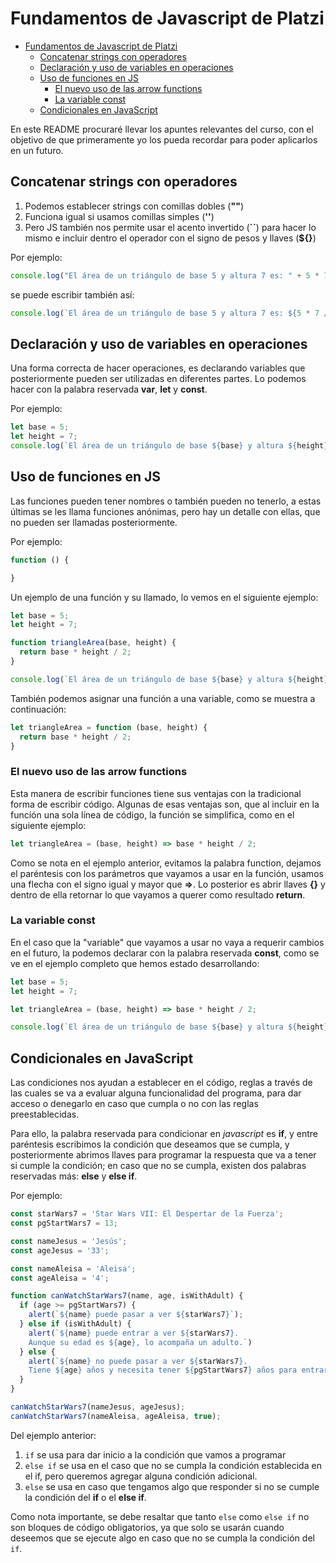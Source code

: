 # Fundamentos de Javascript de Platzi

- [Fundamentos de Javascript de Platzi](#fundamentos-de-javascript-de-platzi)
  - [Concatenar strings con operadores](#concatenar-strings-con-operadores)
  - [Declaración y uso de variables en operaciones](#declaraci%C3%B3n-y-uso-de-variables-en-operaciones)
  - [Uso de funciones en JS](#uso-de-funciones-en-js)
    - [El nuevo uso de las arrow functions](#el-nuevo-uso-de-las-arrow-functions)
    - [La variable const](#la-variable-const)
  - [Condicionales en JavaScript](#condicionales-en-javascript)

En este README procuraré llevar los apuntes relevantes del curso, con el objetivo de que primeramente yo los pueda recordar para poder aplicarlos en un futuro.

## Concatenar strings con operadores

1. Podemos establecer strings con comillas dobles (__""__)
2. Funciona igual si usamos comillas simples (__''__)
3. Pero JS también nos permite usar el acento invertido (__``__) para hacer lo mismo e incluir dentro el operador con el signo de pesos y llaves (__${}__)

Por ejemplo:

```javascript
console.log("El área de un triángulo de base 5 y altura 7 es: " + 5 * 7 / 2);
```

se puede escribir también así:

```javascript
console.log(`El área de un triángulo de base 5 y altura 7 es: ${5 * 7 / 2}`);
```

## Declaración y uso de variables en operaciones

Una forma correcta de hacer operaciones, es declarando variables que posteriormente pueden ser utilizadas en diferentes partes. Lo podemos hacer con la palabra reservada __var__, __let__ y __const__.

Por ejemplo:

```javascript
let base = 5;
let height = 7;
console.log(`El área de un triángulo de base ${base} y altura ${height} es: ${base * height / 2}`);
```

## Uso de funciones en JS

Las funciones pueden tener nombres o también pueden no tenerlo, a estas últimas se les llama funciones anónimas, pero hay un detalle con ellas, que no pueden ser llamadas posteriormente.

Por ejemplo:

```javascript
function () {

}
```

Un ejemplo de una función y su llamado, lo vemos en el siguiente ejemplo:

```javascript
let base = 5;
let height = 7;

function triangleArea(base, height) {
  return base * height / 2;
}

console.log(`El área de un triángulo de base ${base} y altura ${height} es: ${triangleArea(base, height)}`);
```

También podemos asignar una función a una variable, como se muestra a continuación:

```javascript
let triangleArea = function (base, height) {
  return base * height / 2;
}
```

### El nuevo uso de las arrow functions

Esta manera de escribir funciones tiene sus ventajas con la tradicional forma de escribir código. Algunas de esas ventajas son, que al incluir en la función una sola línea de código, la función se simplifica, como en el siguiente ejemplo:

```javascript
let triangleArea = (base, height) => base * height / 2;
```

Como se nota en el ejemplo anterior, evitamos la palabra function, dejamos el paréntesis con los parámetros que vayamos a usar en la función, usamos una flecha con el signo igual y mayor que __=>__. Lo posterior es abrir llaves __{}__ y dentro de ella retornar lo que vayamos a querer como resultado __return__.

### La variable const

En el caso que la "variable" que vayamos a usar no vaya a requerir cambios en el futuro, la podemos declarar con la palabra reservada __const__, como se ve en el ejemplo completo que hemos estado desarrollando:

```javascript
let base = 5;
let height = 7;

let triangleArea = (base, height) => base * height / 2;

console.log(`El área de un triángulo de base ${base} y altura ${height} es: ${triangleArea(base, height)}`);
```

## Condicionales en JavaScript

Las condiciones nos ayudan a establecer en el código, reglas a través de las cuales se va a evaluar alguna funcionalidad del programa, para dar acceso o denegarlo en caso que cumpla o no con las reglas preestablecidas.

Para ello, la palabra reservada para condicionar en _javascript_ es __if__, y entre paréntesis escribimos la condición que deseamos que se cumpla, y posteriormente abrimos llaves para programar la respuesta que va a tener si cumple la condición; en caso que no se cumpla, existen dos palabras reservadas más: __else__ y __else if__.

Por ejemplo:

```javascript
const starWars7 = 'Star Wars VII: El Despertar de la Fuerza';
const pgStartWars7 = 13;

const nameJesus = 'Jesús';
const ageJesus = '33';

const nameAleisa = 'Aleisa';
const ageAleisa = '4';

function canWatchStarWars7(name, age, isWithAdult) {
  if (age >= pgStartWars7) {
    alert(`${name} puede pasar a ver ${starWars7}`);
  } else if (isWithAdult) {
    alert(`${name} puede entrar a ver ${starWars7}.
    Aunque su edad es ${age}, lo acompaña un adulto.`)
  } else {
    alert(`${name} no puede pasar a ver ${starWars7}.
    Tiene ${age} años y necesita tener ${pgStartWars7} años para entrar.`);
  }
}

canWatchStarWars7(nameJesus, ageJesus);
canWatchStarWars7(nameAleisa, ageAleisa, true);
```

Del ejemplo anterior:

1. `if` se usa para dar inicio a la condición que vamos a programar
2. `else if` se usa en el caso que no se cumpla la condición establecida en el if, pero queremos agregar alguna condición adicional.
3. `else` se usa en caso que tengamos algo que responder si no se cumple la condición del __if__ o el __else if__.

Como nota importante, se debe resaltar que tanto `else` como `else if` no son bloques de código obligatorios, ya que solo se usarán cuando deseemos que se ejecute algo en caso que no se cumpla la condición del `if`.